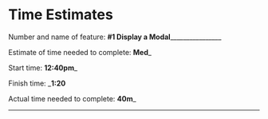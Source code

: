 # Time Estimates

Number and name of feature: ________#1 Display a Modal________________________

Estimate of time needed to complete: __Med___

Start time: __12:40pm___

Finish time: ___1:20__

Actual time needed to complete: __40m___

---
